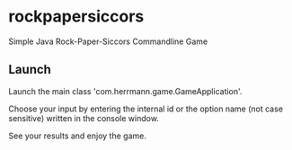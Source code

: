 # rockpapersiccors
Simple Java Rock-Paper-Siccors Commandline Game

## Launch
Launch the main class 'com.herrmann.game.GameApplication'.

Choose your input by entering the internal id or the option name (not case sensitive) written in the console window.

See your results and enjoy the game.
